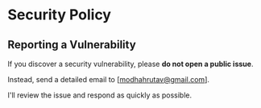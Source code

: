 # Security Policy

## Reporting a Vulnerability

If you discover a security vulnerability, please **do not open a public issue**.

Instead, send a detailed email to [modhahrutav@gmail.com].

I'll review the issue and respond as quickly as possible.

